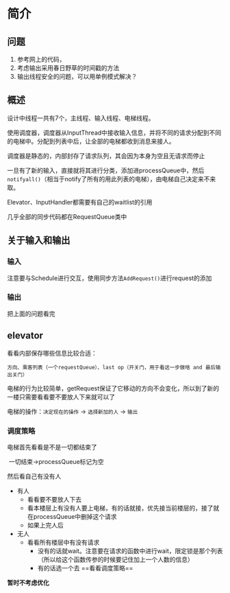 # 简介

## 问题

1. 参考网上的代码，
2. 考虑输出采用春日野草的时间戳的方法
3. 输出线程安全的问题，可以用单例模式解决？

## 概述

设计中线程一共有7个，主线程、输入线程、电梯线程。

使用调度器，调度器从InputThread中接收输入信息，并将不同的请求分配到不同的电梯中。分配到列表中后，让全部的电梯都收到消息来接人。



调度器是静态的，内部封存了请求队列，其会因为本身为空且无请求而停止

一旦有了新的输入，直接就将其进行分类，添加进processQueue中，然后`notifyall()`（相当于notify了所有的用此列表的电梯），由电梯自己决定来不来取。



Elevator、InputHandler都需要有自己的waitlist的引用

几乎全部的同步代码都在RequestQueue类中

## 关于输入和输出

### 输入

注意要与Schedule进行交互，使用同步方法`AddRequest()`进行request的添加

### 输出

把上面的问题看完

## elevator

看看内部保存哪些信息比较合适：

`方向、乘客列表（一个requestQueue）、last op（开关门，用于看这一步做啥 and 最后输出关门）`

电梯的行为比较简单，getRequest保证了它移动的方向不会变化，所以到了新的一楼只需要看看要不要放人下来就可以了

电梯的操作：`决定现在的操作` -> `选择新加的人` -> `输出`

### 调度策略

电梯首先看看是不是一切都结束了

​	一切结束->processQueue标记为空

然后看自己有没有人

- 有人
  - 看看要不要放人下去
  - 看本楼层上有没有人要上电梯，有的话就接，优先接当前楼层的，接了就在processQueue中删掉这个请求
  - 如果上完人后
- 无人
  - 看看所有楼层中有没有请求
    - 没有的话就wait。注意要在请求的函数中进行wait，限定锁是那个列表（所以给这个函数传参的时候要记住加上一个人数的信息）
    - 有的话选一个去 ==看看调度策略==



**暂时不考虑优化**

